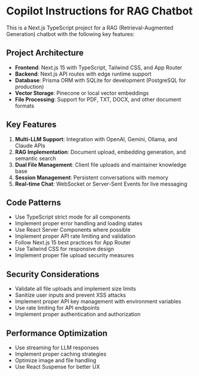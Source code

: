 # Copilot Instructions for RAG Chatbot

<!-- Use this file to provide workspace-specific custom instructions to Copilot. For more details, visit https://code.visualstudio.com/docs/copilot/copilot-customization#_use-a-githubcopilotinstructionsmd-file -->

This is a Next.js TypeScript project for a RAG (Retrieval-Augmented Generation) chatbot with the following key features:

## Project Architecture
- **Frontend**: Next.js 15 with TypeScript, Tailwind CSS, and App Router
- **Backend**: Next.js API routes with edge runtime support
- **Database**: Prisma ORM with SQLite for development (PostgreSQL for production)
- **Vector Storage**: Pinecone or local vector embeddings
- **File Processing**: Support for PDF, TXT, DOCX, and other document formats

## Key Features
1. **Multi-LLM Support**: Integration with OpenAI, Gemini, Ollama, and Claude APIs
2. **RAG Implementation**: Document upload, embedding generation, and semantic search
3. **Dual File Management**: Client file uploads and maintainer knowledge base
4. **Session Management**: Persistent conversations with memory
5. **Real-time Chat**: WebSocket or Server-Sent Events for live messaging

## Code Patterns
- Use TypeScript strict mode for all components
- Implement proper error handling and loading states
- Use React Server Components where possible
- Implement proper API rate limiting and validation
- Follow Next.js 15 best practices for App Router
- Use Tailwind CSS for responsive design
- Implement proper file upload security measures

## Security Considerations
- Validate all file uploads and implement size limits
- Sanitize user inputs and prevent XSS attacks
- Implement proper API key management with environment variables
- Use rate limiting for API endpoints
- Implement proper authentication and authorization

## Performance Optimization
- Use streaming for LLM responses
- Implement proper caching strategies
- Optimize image and file handling
- Use React Suspense for better UX

